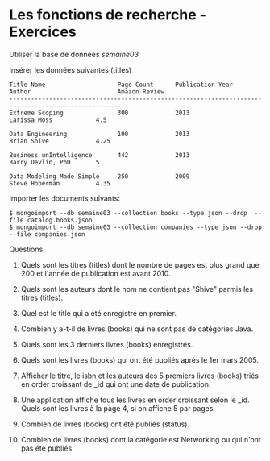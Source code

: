 # Les fonctions de recherche - Exercices

Utiliser la base de données *semaine03*

Insérer les données suivantes (titles)

```
Title Name                    Page Count 	  Publication Year 	          Author 				        Amazon Review
-----------------------------------------------------------------------------------------------------
Extreme Scoping               300 		      2013 				          Larissa Moss 		      4.5

Data Engineering              100 		      2013 				          Brian Shive 		      4.25

Business unIntelligence 	  442 		      2013 				          Barry Devlin, PhD 	  5

Data Modeling Made Simple     250 		      2009 				          Steve Hoberman 		  4.35
```
Importer les documents suivants:

```
$ mongoimport --db semaine03 --collection books --type json --drop  --file catalog.books.json
$ mongoimport --db semaine03 --collection companies --type json --drop  --file companies.json
```

Questions

1. Quels sont les titres (titles) dont le nombre de pages est plus grand que 200 et l'année de publication est avant 2010.

2. Quels sont les auteurs dont le nom ne contient pas "Shive" parmis les titres (titles).

3. Quel est le title qui a été enregistré en premier.

4. Combien y a-t-il de livres (books) qui ne sont pas de catégories Java.

5. Quels sont les 3 derniers livres (books) enregistrés.

6. Quels sont les livres (books) qui ont été publiés après le 1er mars 2005.

7. Afficher le titre, le isbn et les auteurs des 5 premiers livres (books) triés en order croissant de _id qui ont une date de publication.

8. Une application affiche tous les livres en order croissant selon le _id. Quels sont les livres à la page 4, si on affiche 5 par pages.

9. Combien de livres (books) ont été publiés (status).

10. Combien de livres (books) dont la catégorie est Networking ou qui n'ont pas été publiés.
